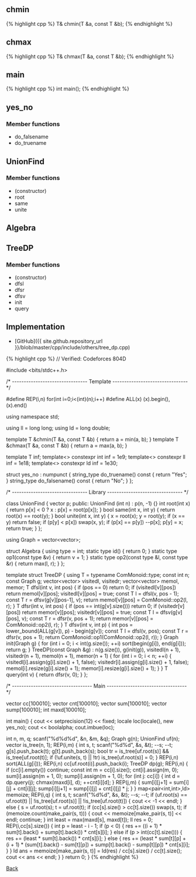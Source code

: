 ## chmin

{% highlight cpp %}
T& chmin(T &a, const T &b);
{% endhighlight %}

## chmax

{% highlight cpp %}
T& chmax(T &a, const T &b);
{% endhighlight %}

## main

{% highlight cpp %}
int main();
{% endhighlight %}

## yes_no

### Member functions

- do_falsename
- do_truename

## UnionFind

### Member functions

- (constructor)
- root
- same
- unite

## Algebra

## TreeDP

### Member functions

- (constructor)
- dfsl
- dfsr
- dfsv
- init
- query

## Implementation

- [GitHub]({{ site.github.repository_url }}/blob/master/cpp/include/others/tree_dp.cpp)

{% highlight cpp %}
// Verified: Codeforces 804D

#include <bits/stdc++.h>

/* -------------------------------- Template -------------------------------- */

#define REP(i,n) for(int i=0;i<(int)(n);i++)
#define ALL(x) (x).begin(),(x).end()

using namespace std;

using ll = long long;
using ld = long double;

template <typename T> T &chmin(T &a, const T &b) { return a = min(a, b); }
template <typename T> T &chmax(T &a, const T &b) { return a = max(a, b); }

template<typename T> T inf;
template<> constexpr int inf<int> = 1e9;
template<> constexpr ll inf<ll> = 1e18;
template<> constexpr ld inf<ld> = 1e30;

struct yes_no : numpunct<char> {
  string_type do_truename()  const { return "Yes"; }
  string_type do_falsename() const { return "No"; }
};

/* -------------------------------- Library -------------------------------- */

class UnionFind {
  vector<int> p;
public:
  UnionFind (int n) : p(n, -1) {}
  int root(int x) {
    return p[x] < 0 ? x : p[x] = root(p[x]);
  }
  bool same(int x, int y) {
    return root(x) == root(y);
  }
  bool unite(int x, int y) {
    x = root(x); y = root(y);
    if (x == y) return false;
    if (p[y] < p[x]) swap(x, y);
    if (p[x] == p[y]) --p[x];
    p[y] = x;
    return true;
  }
};

using Graph = vector<vector<int>>;

struct Algebra {
  using type = int;
  static type id() { return 0; }
  static type op1(const type &v) { return v + 1; }
  static type op2(const type &l, const type &r) { return max(l, r); }
};

template<typename ComMonoid>
struct TreeDP {
  using T = typename ComMonoid::type;
  const int n;
  const Graph g;
  vector<vector<bool>> visitedl, visitedr;
  vector<vector<T>> memol, memor;
  T dfsl(int v, int pos) {
    if (pos == 0) return 0;
    if (visitedl[v][pos]) return memol[v][pos];
    visitedl[v][pos] = true;
    const T l = dfsl(v, pos - 1);
    const T r = dfsv(g[v][pos-1], v);
    return memol[v][pos] = ComMonoid::op2(l, r);
  }
  T dfsr(int v, int pos) {
    if (pos == int(g[v].size())) return 0;
    if (visitedr[v][pos]) return memor[v][pos];
    visitedr[v][pos] = true;
    const T l = dfsv(g[v][pos], v);
    const T r = dfsr(v, pos + 1);
    return memor[v][pos] = ComMonoid::op2(l, r);
  }
  T dfsv(int v, int p) {
    int pos = lower_bound(ALL(g[v]), p) - begin(g[v]);
    const T l = dfsl(v, pos);
    const T r = dfsr(v, pos + 1);
    return ComMonoid::op1(ComMonoid::op2(l, r));
  }
  Graph init(Graph g) {
    for (int i = 0; i < int(g.size()); ++i)
      sort(begin(g[i]), end(g[i]));
    return g;
  }
  TreeDP(const Graph &g) :
    n(g.size()), g(init(g)),
    visitedl(n + 1), visitedr(n + 1), memol(n + 1), memor(n + 1) {
    for (int i = 0; i < n; ++i) {
      visitedl[i].assign(g[i].size() + 1, false);
      visitedr[i].assign(g[i].size() + 1, false);
      memol[i].resize(g[i].size() + 1);
      memor[i].resize(g[i].size() + 1);
    }
  }
  T query(int v) { return dfsr(v, 0); }
};

/* ---------------------------------- Main ---------------------------------- */

vector<int> cc[100010];
vector<int> cnt[100010];
vector<ll> sum[100010];
vector<ll> sump[100010];
int maxd[100010];

int main() {
  cout << setprecision(12) << fixed;
  locale loc(locale(), new yes_no);
  cout << boolalpha;
  cout.imbue(loc);

  int n, m, q;
  scanf("%d%d%d", &n, &m, &q);
  Graph g(n);
  UnionFind uf(n);
  vector<int> is_tree(n, 1);
  REP(i,m) {
    int s, t;
    scanf("%d%d", &s, &t);
    --s; --t;
    g[s].push_back(t);
    g[t].push_back(s);
    bool tr = is_tree[uf.root(s)] && is_tree[uf.root(t)];
    if (!uf.unite(s, t) || !tr) is_tree[uf.root(s)] = 0;
  }
  REP(i,n) sort(ALL(g[i]));
  REP(i,n) cc[uf.root(i)].push_back(i);
  TreeDP<Algebra> dp(g);
  REP(i,n) {
    if (cc[i].empty()) continue;
    const int m = cc[i].size();
    cnt[i].assign(m, 0);
    sum[i].assign(m + 1, 0);
    sump[i].assign(m + 1, 0);
    for (int j: cc[i]) {
      int d = dp.query(j);
      chmax(maxd[i], d);
      ++cnt[i][d];
    }
    REP(j,m) {
      sum[i][j+1] = sum[i][j] + cnt[i][j];
      sump[i][j+1] = sump[i][j] + cnt[i][j] * j;
    }
  }
  map<pair<int,int>,ld> memoize;
  REP(i,q) {
    int s, t;
    scanf("%d%d", &s, &t);
    --s; --t;
    if (uf.root(s) == uf.root(t) ||
        !is_tree[uf.root(s)] || !is_tree[uf.root(t)]) {
      cout << -1 << endl;
    }
    else {
      s = uf.root(s); t = uf.root(t);
      if (cc[s].size() > cc[t].size()) swap(s, t);
      if (memoize.count(make_pair(s, t))) {
        cout << memoize[make_pair(s, t)] << endl;
        continue;
      }
      int least = max(maxd[s], maxd[t]);
      ll res = 0;
      REP(i,cc[s].size()) {
        int p = least - i - 1;
        if (p < 0) {
          res += ((i + 1) * sum[t].back() + sump[t].back()) * cnt[s][i];
        }
        else if (p > int(cc[t].size())) {
          res += (least * sum[t].back()) * cnt[s][i];
        }
        else {
          res += (least * sum[t][p] +
                  (i + 1) * (sum[t].back() - sum[t][p]) +
                  sump[t].back() - sump[t][p]) * cnt[s][i];
        }
      }
      ld ans = memoize[make_pair(s, t)] = ld(res) / cc[s].size() / cc[t].size();
      cout << ans << endl;
    }
  }
  return 0;
}
{% endhighlight %}

[Back](../..)
